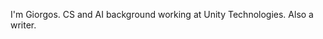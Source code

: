 I'm Giorgos. CS and AI background working at Unity Technologies. Also a writer.


<!---
giorgospetkakis/giorgospetkakis is a ✨ special ✨ repository because its `README.md` (this file) appears on your GitHub profile.
You can click the Preview link to take a look at your changes.
--->
